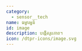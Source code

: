 ```yaml
---
category: 
  - sensor__tech
name: ធម្ផារម្ផន៍
id: image
description: បង្កើតរូបភាព។
icon: /dtpr-icons/image.svg
---
```

